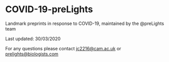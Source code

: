 # COVID-19-preLights
Landmark preprints in response to COVID-19, maintained by the @preLights team

Last updated: 30/03/2020

For any questions please contact jc2216@cam.ac.uk or prelights@biologists.com
